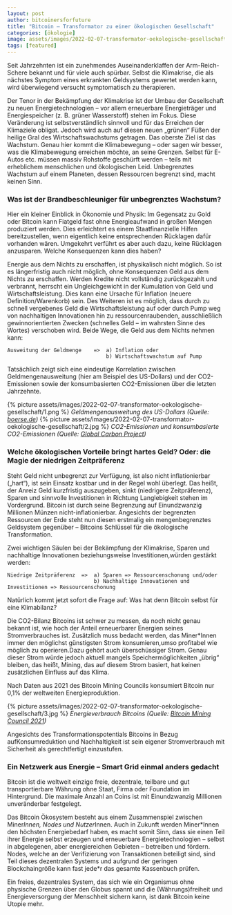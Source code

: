 ```yaml
---
layout: post
author: bitcoinersforfuture
title: "Bitcoin – Transformator zu einer ökologischen Gesellschaft"
categories: [ökologie]
image: assets/images/2022-02-07-transformator-oekologische-gesellschaft.jpg
tags: [featured]
---
```


Seit Jahrzehnten ist ein zunehmendes Auseinanderklaffen der Arm-Reich-Schere bekannt und für viele auch spürbar. Selbst die Klimakrise, die als nächstes Symptom eines erkrankten Geldsystems gewertet werden kann, wird überwiegend versucht symptomatisch zu therapieren.

Der Tenor in der Bekämpfung der Klimakrise ist der Umbau der Gesellschaft zu neuen Energietechnologien – vor allem erneuerbare Energieträger und Energiespeicher (z. B. grüner Wasserstoff) stehen im Fokus. Diese Veränderung ist selbstverständlich sinnvoll und für das Erreichen der Klimaziele obligat. Jedoch wird auch auf diesen neuen „grünen“ Füßen der heilige Gral des Wirtschaftswachstums getragen. Das oberste Ziel ist das Wachstum. Genau hier kommt die Klimabewegung – oder sagen wir besser, was die Klimabewegung erreichen möchte, an seine Grenzen. Selbst für E-Autos etc. müssen massiv Rohstoffe geschürft werden – teils mit erheblichem menschlichen und ökologischen Leid. Unbegrenztes Wachstum auf einem Planeten, dessen Ressourcen begrenzt sind, macht keinen Sinn.

### Was ist der Brandbeschleuniger für unbegrenztes Wachstum?

Hier ein kleiner Einblick in Ökonomie und Physik: Im Gegensatz zu Gold oder Bitcoin kann Fiatgeld fast ohne Energieaufwand in großen Mengen produziert werden. Dies erleichtert es einem Staatfinanzielle Hilfen bereitzustellen, wenn eigentlich keine entsprechenden Rücklagen dafür vorhanden wären. Umgekehrt verführt es aber auch dazu, keine Rücklagen anzusparen. Welche Konsequenzen kann dies haben?

Energie aus dem Nichts zu erschaffen, ist physikalisch nicht möglich. So ist es längerfristig auch nicht möglich, ohne Konsequenzen Geld aus dem Nichts zu erschaffen. Werden Kredite nicht vollständig zurückgezahlt und verbrannt, herrscht ein Ungleichgewicht in der Kumulation von Geld und Wirtschaftsleistung. Dies kann eine Ursache für Inflation (neuere Definition/Warenkorb) sein. Des Weiteren ist es möglich, dass durch zu schnell vergebenes Geld die Wirtschaftsleistung auf oder durch Pump weg von nachhaltigen Innovationen hin zu ressourcenraubenden, ausschließlich gewinnorientierten Zwecken (schnelles Geld – im wahrsten Sinne des Wortes) verschoben wird. Beide Wege, die Geld aus dem Nichts nehmen kann:

```
Ausweitung der Geldmenge    =>  a) Inflation oder
                                b) Wirtschaftswachstum auf Pump
```

Tatsächlich zeigt sich eine eindeutige Korrelation zwischen Geldmengenausweitung (hier am Beispiel des US-Dollars) und der CO2-Emissionen sowie der konsumbasierten CO2-Emissionen über die letzten Jahrzehnte.

{% picture assets/images/2022-02-07-transformator-oekologische-gesellschaft/1.png %}
_Geldmengenausweitung des US-Dollars (Quelle: [boerse.de](https://www.boerse.de/devisen/geldmenge-m2-usa/grafik))_
{% picture assets/images/2022-02-07-transformator-oekologische-gesellschaft/2.jpg %}
_CO2-Emissionen und konsumbasierte CO2-Emissionen (Quelle: [Global Carbon Project](https://klimadelegation.de/wirtschaftswachstum-und-klimakrise/))_

### Welche ökologischen Vorteile bringt hartes Geld? Oder: die Magie der niedrigen Zeitpräferenz

Steht Geld nicht unbegrenzt zur Verfügung, ist also nicht inflationierbar („hart“), ist sein Einsatz kostbar und in der Regel wohl überlegt. Das heißt, der Anreiz Geld kurzfristig auszugeben, sinkt (niedrigere Zeitpräferenz), Sparen und sinnvolle Investitionen in Richtung Langlebigkeit stehen im Vordergrund. Bitcoin ist durch seine Begrenzung auf Einundzwanzig Millionen Münzen nicht-inflationierbar. Angesichts der begrenzten Ressourcen der Erde steht nun diesen erstmalig ein mengenbegrenztes Geldsystem gegenüber – Bitcoins Schlüssel für die ökologische Transformation.

Zwei wichtigen Säulen bei der Bekämpfung der Klimakrise, Sparen und nachhaltige Innovationen beziehungsweise Investitionen,würden gestärkt werden:

```
Niedrige Zeitpräferenz  =>  a) Sparen => Ressourcenschonung und/oder
                            b) Nachhaltige Innovationen und Investitionen => Ressourcenschonung
```

Natürlich kommt jetzt sofort die Frage auf: Was hat denn Bitcoin selbst für eine Klimabilanz?

Die CO2-Bilanz Bitcoins ist schwer zu messen, da noch nicht genau bekannt ist, wie hoch der Anteil erneuerbarer Energien seines Stromverbrauches ist. Zusätzlich muss bedacht werden, das Miner\*Innen immer den möglichst günstigsten Strom konsumieren,umso profitabel wie möglich zu operieren.Dazu gehört auch überschüssiger Strom. Genau dieser Strom würde jedoch aktuell mangels Speichermöglichkeiten „übrig“ bleiben, das heißt, Mining, das auf diesem Strom basiert, hat keinen zusätzlichen Einfluss auf das Klima.

Nach Daten aus 2021 des Bitcoin Mining Councils konsumiert Bitcoin nur 0,1% der weltweiten Energieproduktion.

{% picture assets/images/2022-02-07-transformator-oekologische-gesellschaft/3.jpg %}
_Energieverbrauch Bitcoins (Quelle: [Bitcoin Mining Council 2021](https://bitcoinminingcouncil.com/wp-content/uploads/2021/07/2021.07.01-BMC-Q2-2021-Materials.pdf))_

Angesichts des Transformationspotentials Bitcoins in Bezug aufKonsumreduktion und Nachhaltigkeit ist sein eigener Stromverbrauch mit Sicherheit als gerechtfertigt einzustufen.

### Ein Netzwerk aus Energie – Smart Grid einmal anders gedacht

Bitcoin ist die weltweit einzige freie, dezentrale, teilbare und gut transportierbare Währung ohne Staat, Firma oder Foundation im Hintergrund. Die maximale Anzahl an Coins ist mit Einundzwanzig Millionen unveränderbar festgelegt.

Das Bitcoin Ökosystem besteht aus einem Zusammenspiel zwischen Miner*Innen, Nodes und Nutzer*Innen. Auch in Zukunft werden Miner\*Innen den höchsten Energiebedarf haben, es macht somit Sinn, dass sie einen Teil ihrer Energie selbst erzeugen und erneuerbare Energietechnologien – selbst in abgelegenen, aber energiereichen Gebieten – betreiben und fördern. Nodes, welche an der Verifizierung von Transaktionen beteiligt sind, sind Teil dieses dezentralen Systems und aufgrund der geringen Blockchaingröße kann fast jede\*r das gesamte Kassenbuch prüfen.

Ein freies, dezentrales System, das sich wie ein Organismus ohne physische Grenzen über den Globus spannt und die (Währungs)freiheit und Energieversorgung der Menschheit sichern kann, ist dank Bitcoin keine Utopie mehr.
